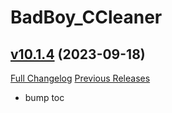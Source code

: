 # BadBoy_CCleaner

## [v10.1.4](https://github.com/funkydude/BadBoy_CCleaner/tree/v10.1.4) (2023-09-18)
[Full Changelog](https://github.com/funkydude/BadBoy_CCleaner/compare/v10.1.3...v10.1.4) [Previous Releases](https://github.com/funkydude/BadBoy_CCleaner/releases)

- bump toc  
